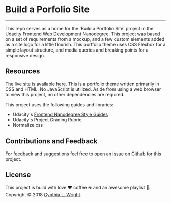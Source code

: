# Build a Porfolio Site
--------

This repo serves as a home for the 'Build a Portfolio Site' project in the Udacity [Frontend Web Development](https://www.udacity.com/course/front-end-web-developer-nanodegree--nd001) Nanodegree. This project was based on a set of requirements from a mockup, and a few custom elements added as a site logo for a little flourish. This portfolio theme uses CSS Flexbox for a simple layout structure, and media queries and breaking points for a responsive design.

Resources
--------

The live site is available [here](https://cynsdaemon.github.io/portfolio-site-udacity/). This is a portfolio theme written primarily in CSS and HTML. No JavaScript is utilized. Aside from using a web browser to view this project, no other dependencies are required.


This project uses the following guides and libraries:

- Udacity's [Frontend Nanodegree Style Guides](https://github.com/udacity/frontend-nanodegree-styleguide)
- Udacity's Project Grading Rubric
- Normalize.css

Contributions and Feedback
--------

For feedback and suggestions feel free to open an [issue on Github](https://github.com/cynsdaemon/portfolio-site-udacity/issues) for this project.


License
--------

This project is build with love :heart: coffee :coffee: and an awesome playlist :musical_note:. Copyright &copy; 2018 [Cynthia L. Wright](https://www.cynthialanel.com).


